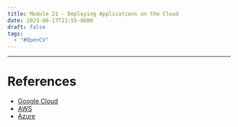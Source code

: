 ```yaml
---
title: Module 21 - Deploying Applications on the Cloud
date: 2023-06-17T11:55-0800
draft: false
tags:
  - "#OpenCV"
---
```


---
# References

- [Google Cloud](/study/factoids/)
- [AWS](/study/factoids/)
- [Azure](/study/factoids/computer/microsoft/azure)
